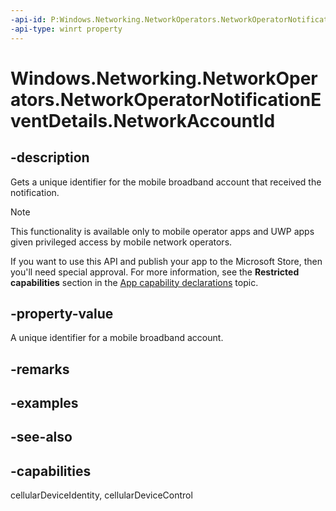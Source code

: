 ```yaml
---
-api-id: P:Windows.Networking.NetworkOperators.NetworkOperatorNotificationEventDetails.NetworkAccountId
-api-type: winrt property
---
```


<!-- Property syntax
public string NetworkAccountId { get; }
-->

# Windows.Networking.NetworkOperators.NetworkOperatorNotificationEventDetails.NetworkAccountId

## -description
Gets a unique identifier for the mobile broadband account that received the notification.

> [!NOTE]
> This functionality is available only to mobile operator apps and UWP apps given privileged access by mobile network operators.
> 
> If you want to use this API and publish your app to the Microsoft Store, then you'll need special approval. For more information, see the **Restricted capabilities** section in the [App capability declarations](/windows/uwp/packaging/app-capability-declarations#restricted-capabilities) topic. 

## -property-value
A unique identifier for a mobile broadband account.

## -remarks

## -examples

## -see-also

## -capabilities
cellularDeviceIdentity, cellularDeviceControl
